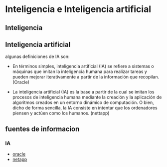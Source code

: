 # Inteligencia e Inteligencia artificial

## Inteligencia


## Inteligencia artificial

algunas definiciones de IA son:

* En términos simples, inteligencia artificial (IA) se refiere a sistemas o máquinas que imitan la inteligencia humana para realizar tareas y pueden mejorar iterativamente a partir de la información que recopilan. (Oracle)

* La inteligencia artificial (IA) es la base a partir de la cual se imitan los procesos de inteligencia humana mediante la creación y la aplicación de algoritmos creados en un entorno dinámico de computación. O bien, dicho de forma sencilla, la IA consiste en intentar que los ordenadores piensen y actúen como los humanos. (nettapp)

## fuentes de informacion

### IA

* [oracle](https://www.oracle.com/mx/artificial-intelligence/what-is-ai/)
* [netapp](https://www.netapp.com/es/artificial-intelligence/what-is-artificial-intelligence/)
